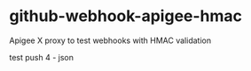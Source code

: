 # github-webhook-apigee-hmac
Apigee X proxy to test webhooks with HMAC validation

test push 4 - json